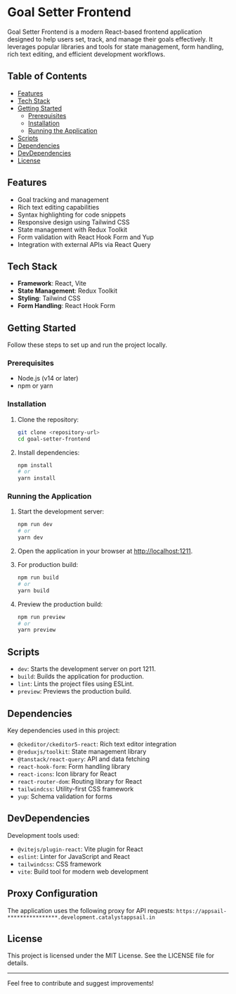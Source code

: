 # Goal Setter Frontend

Goal Setter Frontend is a modern React-based frontend application designed to help users set, track, and manage their goals effectively. It leverages popular libraries and tools for state management, form handling, rich text editing, and efficient development workflows.

## Table of Contents

- [Features](#features)
- [Tech Stack](#tech-stack)
- [Getting Started](#getting-started)
  - [Prerequisites](#prerequisites)
  - [Installation](#installation)
  - [Running the Application](#running-the-application)
- [Scripts](#scripts)
- [Dependencies](#dependencies)
- [DevDependencies](#devdependencies)
- [License](#license)

## Features

- Goal tracking and management
- Rich text editing capabilities
- Syntax highlighting for code snippets
- Responsive design using Tailwind CSS
- State management with Redux Toolkit
- Form validation with React Hook Form and Yup
- Integration with external APIs via React Query

## Tech Stack

- **Framework**: React, Vite
- **State Management**: Redux Toolkit
- **Styling**: Tailwind CSS
- **Form Handling**: React Hook Form
## Getting Started

Follow these steps to set up and run the project locally.

### Prerequisites

- Node.js (v14 or later)
- npm or yarn

### Installation

1. Clone the repository:
   ```bash
   git clone <repository-url>
   cd goal-setter-frontend
   ```

2. Install dependencies:
   ```bash
   npm install
   # or
   yarn install
   ```

### Running the Application

1. Start the development server:
   ```bash
   npm run dev
   # or
   yarn dev
   ```

2. Open the application in your browser at [http://localhost:1211](http://localhost:1211).

3. For production build:
   ```bash
   npm run build
   # or
   yarn build
   ```

4. Preview the production build:
   ```bash
   npm run preview
   # or
   yarn preview
   ```

## Scripts

- `dev`: Starts the development server on port 1211.
- `build`: Builds the application for production.
- `lint`: Lints the project files using ESLint.
- `preview`: Previews the production build.

## Dependencies

Key dependencies used in this project:

- `@ckeditor/ckeditor5-react`: Rich text editor integration
- `@reduxjs/toolkit`: State management library
- `@tanstack/react-query`: API and data fetching
- `react-hook-form`: Form handling library
- `react-icons`: Icon library for React
- `react-router-dom`: Routing library for React
- `tailwindcss`: Utility-first CSS framework
- `yup`: Schema validation for forms

## DevDependencies

Development tools used:

- `@vitejs/plugin-react`: Vite plugin for React
- `eslint`: Linter for JavaScript and React
- `tailwindcss`: CSS framework
- `vite`: Build tool for modern web development

## Proxy Configuration

The application uses the following proxy for API requests:
`https://appsail-****************.development.catalystappsail.in`

## License

This project is licensed under the MIT License. See the LICENSE file for details.

---

Feel free to contribute and suggest improvements!
